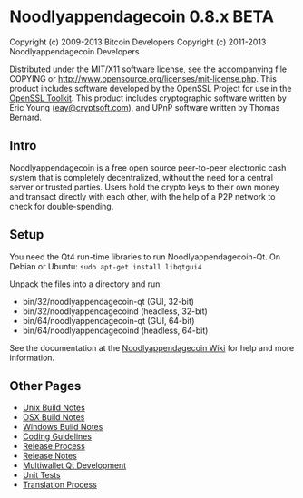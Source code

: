 Noodlyappendagecoin 0.8.x BETA
====================

Copyright (c) 2009-2013 Bitcoin Developers
Copyright (c) 2011-2013 Noodlyappendagecoin Developers

Distributed under the MIT/X11 software license, see the accompanying
file COPYING or http://www.opensource.org/licenses/mit-license.php.
This product includes software developed by the OpenSSL Project for use in the [OpenSSL Toolkit](http://www.openssl.org/). This product includes
cryptographic software written by Eric Young ([eay@cryptsoft.com](mailto:eay@cryptsoft.com)), and UPnP software written by Thomas Bernard.


Intro
---------------------
Noodlyappendagecoin is a free open source peer-to-peer electronic cash system that is
completely decentralized, without the need for a central server or trusted
parties.  Users hold the crypto keys to their own money and transact directly
with each other, with the help of a P2P network to check for double-spending.


Setup
---------------------
You need the Qt4 run-time libraries to run Noodlyappendagecoin-Qt. On Debian or Ubuntu:
	`sudo apt-get install libqtgui4`

Unpack the files into a directory and run:

- bin/32/noodlyappendagecoin-qt (GUI, 32-bit)
- bin/32/noodlyappendagecoind (headless, 32-bit)
- bin/64/noodlyappendagecoin-qt (GUI, 64-bit)
- bin/64/noodlyappendagecoind (headless, 64-bit)

See the documentation at the [Noodlyappendagecoin Wiki](http://noodlyappendagecoin.info)
for help and more information.


Other Pages
---------------------
- [Unix Build Notes](build-unix.md)
- [OSX Build Notes](build-osx.md)
- [Windows Build Notes](build-msw.md)
- [Coding Guidelines](coding.md)
- [Release Process](release-process.md)
- [Release Notes](release-notes.md)
- [Multiwallet Qt Development](multiwallet-qt.md)
- [Unit Tests](unit-tests.md)
- [Translation Process](translation_process.md)
